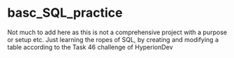 # basc_SQL_practice
Not much to add here as this is not a comprehensive project with a purpose or setup etc.
Just learning the ropes of SQL, by creating and modifying a table according to the Task 46 challenge of HyperionDev

